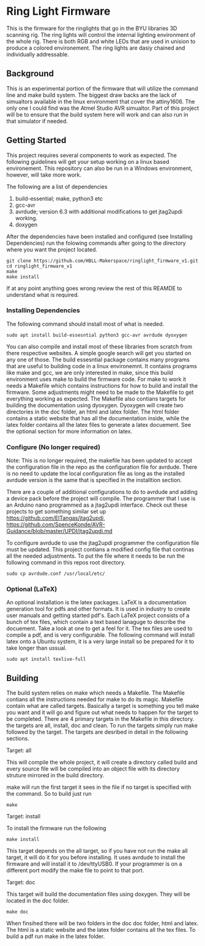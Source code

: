 # Ring Light Firmware

This is the firmware for the ringlights that go in the BYU libraries 3D scanning rig. The  ring lights will control the internal lighting environment of the whole rig. There is both RGB and white LEDs that are used in unision to produce a colored environement. The ring lights are dasiy chained and individually addressable.

## Background

This is an experimental portion of the firmware that will utilize the command line and make build system. The biggest draw backs are the lack of simualtors available in the linux environment that cover the attiny1606. The only one I could find was the Atmel Studio AVR simualtor. Part of this project will be to ensure that the build system here will work and can also run in that simulator if needed.

## Getting Started

This project requires several components to work as expected. The following guidelines will get your setup working on a linux based environement. This repository can also be run in a Windows environment, however, will take more work.

The following are a list of dependencies
1. build-essential; make, python3 etc
2. gcc-avr
3. avrdude; version 6.3 with additional modifications to get jtag2updi working.
4. doxygen

After the dependencies have been installed and configured (see Installing Dependencies) run the folowing commands after going to the directory where you want the project located.

```
git clone https://github.com/HBLL-Makerspace/ringlight_firmware_v1.git
cd ringlight_firmware_v1
make
make install
```

If at any point anything goes wrong review the rest of this REAMDE to understand what is required.

### Installing Dependencies

The following command should install most of what is needed.

```
sudo apt install build-essesntial python3 gcc-avr avrdude dyoxygen
```

You can also compile and install most of these libraries from scratch from there respective websites. A simple google search will get you started on any one of those. The build essesntial package contains many programs that are useful to building code in a linux environemnt. It contains programs like make and gcc, we are only interested in make, since this build environment uses make to build the firmware code. For make to work it needs a Makefile which contains instructions for how to build and install the firmware. Some adjustments might need to be made to the Makefile to get everything working as expected. The Makefile also contians targets for building the documentation using dyoxygen. Dyoxygen will create two directories in the doc folder, an html and latex folder. The html folder contains a static website that has all the documentation inside, while the latex folder contains all the latex files to generate a latex docuement. See the optional section for more information on latex.

### Configure (No longer required)

Note: This is no longer required, the makefile has been updated to accept the configuration file in the repo as the configuration file for avrdude. There is no need to update the local configuration file as long as the installed avrdude version is the same that is specified in the installtion section.

There are a couple of additional configurations to do to avrdude and adding a device pack before the project will compile. The programmer that I use is an Arduino nano programmed as a jtag2updi interface. Check out these projects to get something similar set up https://github.com/ElTangas/jtag2updi, https://github.com/SpenceKonde/AVR-Guidance/blob/master/UPDI/jtag2updi.md

To configure avrdude to use the jtag2updi programmer the configuration file must be updated. This project contians a modified config file that continas all the needed adjustments. To put the file where it needs to be run the following command in this repos root directory.

```
sudo cp avrdude.conf /usr/local/etc/
```

### Optional (LaTeX)

An optional installation is the latex packages. LaTeX is a documentation generation tool for pdfs and other formats. It is used in industry to create user manuals and getting started pdf's. Each LaTeX project consists of a bunch of tex files, which contain a text based lanaguge to describe the docuement. Take a look at one to get a feel for it. The tex files are used to compile a pdf, and is very configurable. The following command will install latex onto a Ubuntu system, it is a very large install so be prepared for it to take longer than ussual.

```
sudo apt install texlive-full
```

## Building

The build system relies on make which needs a Makefile. The Makefile contians all the instructions needed for make to do its magic. Makefile contain what are called targets. Basically a target is something you tell make you want and it will go and figure out what needs to happen for the target to be completed. There are 4 primary targets in the Makefile in this directory. the targets are all, install, doc and clean. To run the targets simply run make followed by the target. The targets are desribed in detail in the following sections.

Target: all

This will compile the whole project, it will create a directory called build and every source file will be compiled into an object file with its directory struture mirrored in the build directory. 

make will run the first target it sees in the file if no target is specified with the command. So to build just run
```
make
```

Target: install

To install the firmware run the following
```
make install
```

This target depends on the all target, so if you have not run the make all target, it will do it for you before installing. It uses avrdude to install the firmware and will install it to /dev/ttyUSB0. If your programmer is on a different port modify the make file to point to that port.

Target: doc

This target will build the documentation files using doxygen. They will be located in the doc folder.

```
make doc
```

When finsihed there will be two folders in the doc doc folder, html and latex. The html is a static website and the latex folder contains all the tex files. To build a pdf run make in the latex folder.
